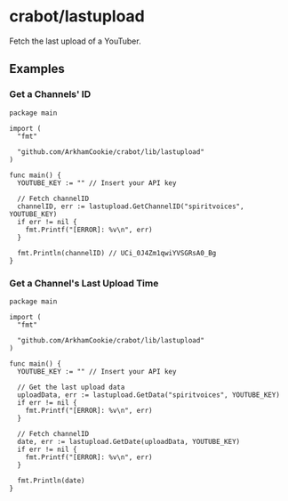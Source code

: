 # crabot/lastupload

Fetch the last upload of a YouTuber.

## Examples

### Get a Channels' ID

```golang
package main

import (
  "fmt"

  "github.com/ArkhamCookie/crabot/lib/lastupload"
)

func main() {
  YOUTUBE_KEY := "" // Insert your API key

  // Fetch channelID
  channelID, err := lastupload.GetChannelID("spiritvoices", YOUTUBE_KEY)
  if err != nil {
    fmt.Printf("[ERROR]: %v\n", err)
  }

  fmt.Println(channelID) // UCi_0J4Zm1qwiYVSGRsA0_Bg
}
```

### Get a Channel's Last Upload Time

```golang
package main

import (
  "fmt"

  "github.com/ArkhamCookie/crabot/lib/lastupload"
)

func main() {
  YOUTUBE_KEY := "" // Insert your API key

  // Get the last upload data
  uploadData, err := lastupload.GetData("spiritvoices", YOUTUBE_KEY)
  if err != nil {
    fmt.Printf("[ERROR]: %v\n", err)
  }

  // Fetch channelID
  date, err := lastupload.GetDate(uploadData, YOUTUBE_KEY)
  if err != nil {
    fmt.Printf("[ERROR]: %v\n", err)
  }

  fmt.Println(date)
}
```
